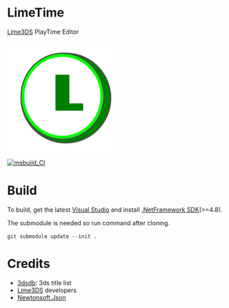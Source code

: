 # LimeTime
[Lime3DS](https://github.com/Lime3DS/Lime3DS) PlayTime Editor

![](Icons/LimeTime.png)

[![msbuild_CI](https://github.com/Tenryu278/LimeTime/actions/workflows/msbuild.yml/badge.svg?event=push)](https://github.com/Tenryu278/LimeTime/actions/workflows/msbuild.yml)

# Build
To build, get the latest [Visual Studio](https://visualstudio.microsoft.com/) and install [.NetFramework SDK](https://dotnet.microsoft.com/download/dotnet-framework)(>=4.8).

The submodule is needed so run command after cloning.

```
git submodule update --init .
```

# Credits
- [3dsdb](https://github.com/hax0kartik/3dsdb): 3ds title list
- [Lime3DS](https://github.com/Lime3DS/Lime3DS) developers
- [Newtonsoft.Json](https://github.com/JamesNK/Newtonsoft.Json)